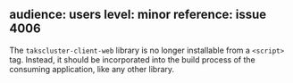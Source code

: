 audience: users
level: minor
reference: issue 4006
---
The `takscluster-client-web` library is no longer installable from a `<script>` tag.
Instead, it should be incorporated into the build process of the consuming application, like any other library.
